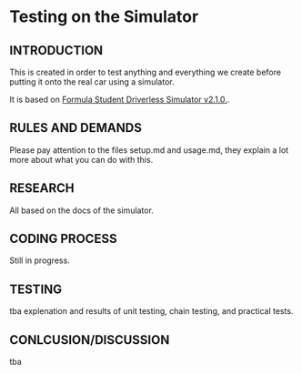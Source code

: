 # Testing on the Simulator

## INTRODUCTION
This is created in order to test anything and everything we create before putting it onto the real car using a simulator.

It is based on [Formula Student Driverless Simulator v2.1.0.](https://fs-driverless.github.io/Formula-Student-Driverless-Simulator/v2.1.0/).

## RULES AND DEMANDS
Please pay attention to the files setup.md and usage.md, they explain a lot more about what you can do with this.

## RESEARCH
All based on the docs of the simulator.
 
## CODING PROCESS
Still in progress.

## TESTING
tba
explenation and results of unit testing, chain testing, and practical tests. 

## CONLCUSION/DISCUSSION
tba


